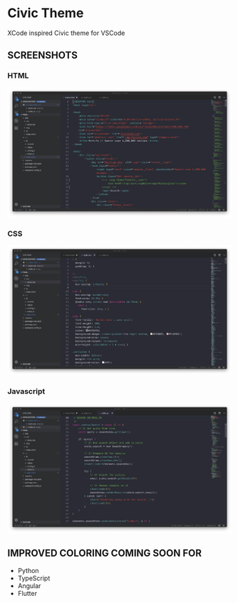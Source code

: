 # Civic Theme

XCode inspired Civic theme for VSCode

## SCREENSHOTS

### HTML

![HMTL](assets/html.png)

### CSS

![CSS](assets/css.png)

### Javascript

![JavaScript](assets/javascript.png)

## IMPROVED COLORING COMING SOON FOR

- Python
- TypeScript
- Angular
- Flutter

